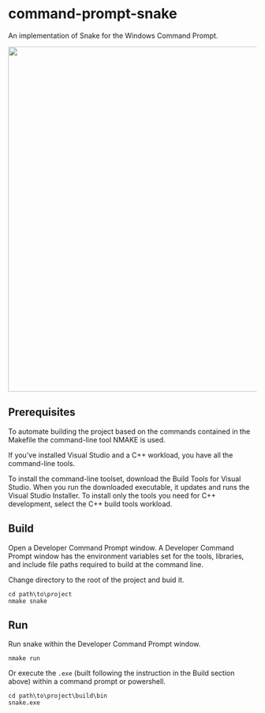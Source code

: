 # command-prompt-snake
An implementation of Snake for the Windows Command Prompt.

<p align="center">
  <img height=700 src="https://user-images.githubusercontent.com/15113769/98246409-8bf8c000-1f72-11eb-9c7b-0e1e4c9ff016.gif">
</p>

## Prerequisites

To automate building the project based on the commands contained in the Makefile the command-line tool NMAKE is used.

If you've installed Visual Studio and a C++ workload, you have all the command-line tools.

To install the command-line toolset, download the Build Tools for Visual Studio. When you run the downloaded executable, it updates and runs the Visual Studio Installer. To install only the tools you need for C++ development, select the C++ build tools workload.

## Build

Open a Developer Command Prompt window. A Developer Command Prompt window has the environment variables set for the tools, libraries, and include file paths required to build at the command line.

Change directory to the root of the project and buid it.

```shell
cd path\to\project
nmake snake
```

## Run

Run snake within the Developer Command Prompt window.

```shell
nmake run
```

Or execute the `.exe` (built following the instruction in the Build section above) within a command prompt or powershell.

```shell
cd path\to\project\build\bin
snake.exe
```